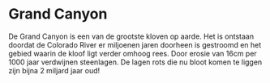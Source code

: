 # Grand Canyon

De Grand Canyon is een van de grootste kloven op aarde. Het is ontstaan doordat
de Colorado River er miljoenen jaren doorheen is gestroomd en het gebied waarin
de kloof ligt verder omhoog rees. Door erosie van 16cm per 1000 jaar verdwijnen
steenlagen. De lagen rots die nu bloot komen te liggen zijn bijna 2 miljard jaar
oud!
